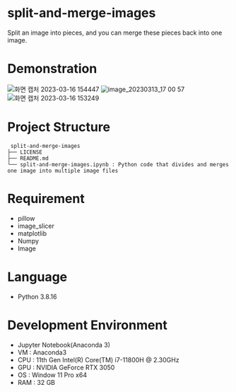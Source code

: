 # split-and-merge-images
 Split an image into pieces, and you can merge these pieces back into one image.
 
# Demonstration
![화면 캡처 2023-03-16 154447](https://user-images.githubusercontent.com/93585651/225536419-bccfe84e-fd8b-463b-a462-e9b30ca05b3c.png)
![image_20230313_17 00 57](https://user-images.githubusercontent.com/93585651/225534077-5f67c6df-0f7a-4f89-aedc-fbd73349050e.png)
![화면 캡처 2023-03-16 153249](https://user-images.githubusercontent.com/93585651/225534128-ed4d6473-7989-4472-bddd-3b57922cfa38.png)
 
# Project Structure
```
 split-and-merge-images
├── LICENSE
├── README.md
└── split-and-merge-images.ipynb : Python code that divides and merges one image into multiple image files
```
 
# Requirement
- pillow
- image_slicer
- matplotlib
- Numpy
- Image
 
# Language
- Python 3.8.16

# Development Environment
- Jupyter Notebook(Anaconda 3)
- VM : Anaconda3
- CPU : 11th Gen Intel(R) Core(TM) i7-11800H @ 2.30GHz
- GPU : NVIDIA GeForce RTX 3050
- OS : Window 11 Pro x64
- RAM : 32 GB
